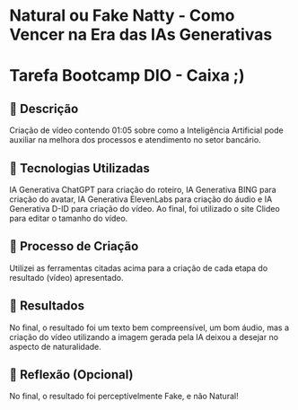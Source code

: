 # Natural ou Fake Natty - Como Vencer na Era das IAs Generativas


# Tarefa Bootcamp DIO - Caixa ;)

## 📒 Descrição
Criação de vídeo contendo 01:05 sobre como a Inteligência Artificial pode auxiliar na melhora dos processos e atendimento no setor bancário.

## 🤖 Tecnologias Utilizadas
IA Generativa ChatGPT para criação do roteiro, IA Generativa BING para criação do avatar, IA Generativa ElevenLabs para criação do áudio e IA Generativa D-ID para criação do vídeo. Ao final, foi utilizado o site Clideo para editar o tamanho do vídeo.

## 🧐 Processo de Criação
Utilizei as ferramentas citadas acima para a criação de cada etapa do resultado (vídeo) apresentado.

## 🚀 Resultados
No final, o resultado foi um texto bem compreensível, um bom áudio, mas a criação do vídeo utilizando a imagem gerada pela IA deixou a desejar no aspecto de naturalidade. 

## 💭 Reflexão (Opcional)
No final, o resultado foi perceptívelmente Fake, e não Natural!
